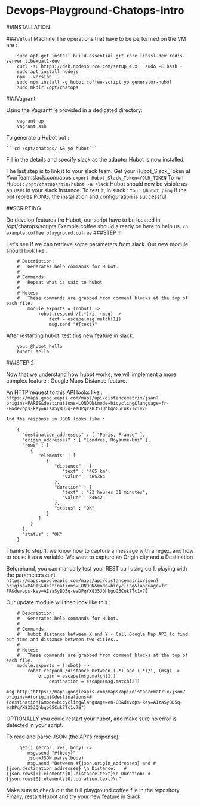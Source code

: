 # Devops-Playground-Chatops-Intro

##INSTALLATION

###Virtual Machine
The operations that have to be performed on the VM are :
```
	sudo apt-get install build-essential git-core libssl-dev redis-server libexpat1-dev
	curl -sL https://deb.nodesource.com/setup_4.x | sudo -E bash -
	sudo apt install nodejs
	npm --version
	sudo npm install -g hubot coffee-script yo generator-hubot
	sudo mkdir /opt/chatops 
```
	
###Vagrant

Using the Vagrantfile provided in a dedicated directory:
```
	vagrant up
	vagrant ssh
```
	
To generate a Hubot bot : 
	
	```cd /opt/chatops/ && yo hubot```
Fill in the details and specify slack as the adapter
Hubot is now installed.
	
The last step is to link it to your slack team.
Get your Hubot_Slack_Token at  YourTeam.slack.com/apps
	```export Hubot_Slack_Token=YOUR_TOKEN```
To run Hubot : 
	```/opt/chatops/bin/hubot -a slack```
Hubot should now be visible as an user in your slack instance.
To test it, in slack :
	```You: @hubot ping```
If the bot replies PONG, the installation and configuration is successful.

##SCRIPTING

Do develop features fro Hubot,  our script have to be located in /opt/chatops/scripts
Example.coffee should already be here to help us.
	```cp example.coffee playground.coffee```
###STEP 1:

Let's see if we can retrieve some parameters from slack.
Our new module should look like : 
```
	# Description:
	#   Generates help commands for Hubot.
	#
	# Commands:
	#   Repeat what is said to hubot
	#
	# Notes:
	#   These commands are grabbed from comment blocks at the top of each file.
		module.exports = (robot) ->
			robot.respond /(.*)/i, (msg) ->
				text = escape(msg.match[1])
				msg.send "#{text}"
```

After restarting hubot, test this new feature in slack:
```
	you: @hubot hello
	hubot: hello
```
###STEP 2:

Now that we understand how hubot works, we will implement a more complex feature : Google Maps Distance feature.

An HTTP request to this API looks like :
	`https://maps.googleapis.com/maps/api/distancematrix/json?origins=PARIS&destinations=LONDON&mode=bicycling&language=fr-FR&devops-key=AIzaSyBD5q-eaDPqYX835JQhbgoG5Cuk7Tc1v7E`
```
And the response in JSON looks like :

	{
	  "destination_addresses" : [ "Paris, France" ],
	  "origin_addresses" : [ "Londres, Royaume-Uni" ],
	  "rows" : [
		 {
			"elements" : [
			   {
				  "distance" : {
					 "text" : "465 km",
					 "value" : 465364
				  },
				  "duration" : {
					 "text" : "23 heures 31 minutes",
					 "value" : 84642
				  },
				  "status" : "OK"
			   }
			]
		 }
	  ],
	  "status" : "OK"
	}
```

Thanks to step 1, we know how to  capture a message with a regex, and how to reuse it as a variable.
We want to capture an Origin city and a Destination 

Beforehand, you can manually test your REST call using curl, playing with the parameters
	`curl https://maps.googleapis.com/maps/api/distancematrix/json?origins=PARIS&destinations=LONDON&mode=bicycling&language=fr-FR&devops-key=AIzaSyBD5q-eaDPqYX835JQhbgoG5Cuk7Tc1v7E`

Our update module will then look like this : 
```
	# Description:
	#   Generates help commands for Hubot.
	#
	# Commands:
	#   hubot distance between X and Y - Call Google Map API to find out time and distance between two cities..
	#
	# Notes:
	#   These commands are grabbed from comment blocks at the top of each file.
	module.exports = (robot) ->
		robot.respond /distance between (.*) and (.*)/i, (msg) ->
			origin = escape(msg.match[1])
				destination = escape(msg.match[2])
				msg.http("https://maps.googleapis.com/maps/api/distancematrix/json?origins=#{origin}&destinations=#{destination}&mode=bicycling&language=en-GB&devops-key=AIzaSyBD5q-eaDPqYX835JQhbgoG5Cuk7Tc1v7E")
```

OPTIONALLY you could  restart your hubot, and make sure no error is detected in your script.


To read and parse JSON (the API's response):
```
	.get() (error, res, body) ->
		msg.send "#{body}"
		json=JSON.parse(body)
		msg.send "Between #{json.origin_addresses} and #{json.destination_addresses} \n Distance: 	#{json.rows[0].elements[0].distance.text}\n Duration: #{json.rows[0].elements[0].duration.text}\n"
```
	
Make sure to check out the full playground.coffee file in the repository.
Finally, restart Hubot and try your new feature in Slack.
